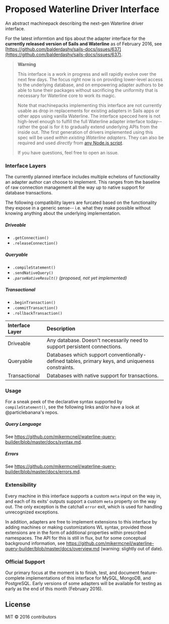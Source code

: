 # Proposed Waterline Driver Interface

An abstract machinepack describing the next-gen Waterline driver interface.

For the latest informtion and tips about the adapter interface for the **currently released version of Sails and Waterline** as of February 2016, see [https://github.com/balderdashy/sails-docs/issues/637](https://github.com/balderdashy/sails-docs/issues/637).


> **Warning**
>
> This interface is a work in progress and will rapidly evolve over the next few days. 
> The focus right now is on providing lower-level access to the underlying database,
> and on empowering adapter authors to be able to tune their packages without sacrificing
> the uniformity that is necessary for Waterline core to work its magic.
>
> Note that machinepacks implementing this interface are not currently usable as drop in replacements for
> existing adapters in Sails apps or other apps using vanilla Waterline.  The interface specced here is
> not high-level enough to fulfill the full Waterline adapter interface today-- rather the goal is for it
> to gradually extend underlying APIs from the inside out.  Tthe first generation of drivers implemented
> using this spec will be used _within existing Waterline adapters_. They can also be required and used
> _directly_ from [any Node.js script](http://node-machine.org/).
>
> If you have questions, feel free to open an issue.



### Interface Layers

The currently planned interface includes multiple echelons of functionality an adapter author can choose to implement.  This ranges from the baseline of raw connection management all the way up to native support for database transactions.

The following compatibility layers are furcated based on the functionality they expose in a generic sense-- i.e. what they make possible without knowing anything about the underlying implementation.


##### Driveable
+ `.getConnection()`
+ `.releaseConnection()`

##### Queryable
+ `.compileStatement()`
+ `.sendNativeQuery()`
+ _`.parseNativeResult()`_ _(proposed, not yet implemented)_

##### Transactional
+ `.beginTransaction()`
+ `.commitTransaction()`
+ `.rollbackTransaction()`


| Interface Layer | Description
|:----------------|:------------------------------------------------------------------------------------------------------------------|
| Driveable       | Any database.  Doesn't necessarily need to support persistent connections.
| Queryable       | Databases which support conventionally-defined tables, primary keys, and uniqueness constraints.
| Transactional   | Databases with native support for transactions.




### Usage

For a sneak peek of the declarative syntax supported by `compileStatement()`, see the following links and/or have a look at @particlebanana's repos.

##### Query Language
See https://github.com/mikermcneil/waterline-query-builder/blob/master/docs/syntax.md.

##### Errors
See https://github.com/mikermcneil/waterline-query-builder/blob/master/docs/errors.md.


### Extensibility

Every machine in this interface supports a custom `meta` input on the way in, and each of its exits' outputs support a custom `meta` property on the way out.  The only exception is the catchall `error` exit, which is used for handling unrecognized exceptions.

In addition, adapters are free to implement extensions to this interface by adding machines or making customizations WL syntax, provided those extensions are in the form of additional properties within prescribed namespaces.  The API for this is still in flux, but for some conceptual background information, see https://github.com/mikermcneil/waterline-query-builder/blob/master/docs/overview.md (warning: slightly out of date).



### Official Support

Our primary focus at the moment is to finish, test, and document feature-complete implementations of this interface for MySQL, MongoDB, and PostgreSQL.  Early versions of some adapters will be available for testing as early as the end of this month (February 2016).



## License

MIT &copy; 2016 contributors

